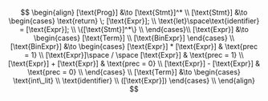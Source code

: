 $$
\begin{align}
[\text{Prog}] &\to [\text{Stmt}]^* \\
[\text{Stmt}] &\to \begin{cases}
    \text{return} \; [\text{Expr}]; \\
    \text{let}\space\text{identifier} = [\text{Expr}]; \\
    \{[\text{Stmt}]^*\} \\
\end{cases}\\
[\text{Expr}] &\to \begin{cases}
    [\text{Term}] \\
    [\text{BinExpr}]
\end{cases} \\
[\text{BinExpr}] &\to \begin{cases}
    [\text{Expr}] * [\text{Expr}] & \text{prec = 1} \\
    [\text{Expr}]\space / \space [\text{Expr}] & \text{prec = 1} \\
    [\text{Expr}] + [\text{Expr}] & \text{prec = 0} \\
    [\text{Expr}] - [\text{Expr}] & \text{prec = 0} \\
\end{cases} \\
[\text{Term}] &\to \begin{cases}
    \text{int\_lit} \\
    \text{identifier} \\
    ([\text{Expr}])
\end{cases} \\
\end{align}
$$

